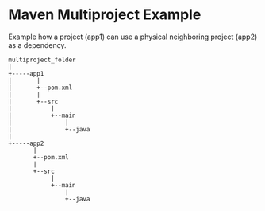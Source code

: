 # Maven Multiproject Example

Example how a project (app1) can use a physical neighboring project (app2) as a dependency. 

```
multiproject_folder
|
+-----app1
|       |
|       +--pom.xml
|       |
|       +--src
|           |
|           +--main
|               |
|               +--java
|         
+-----app2
       |
       +--pom.xml
       |
       +--src
            |
            +--main
                |
                +--java
 ```
